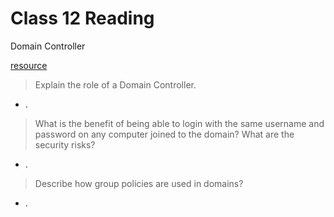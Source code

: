 # Class 12 Reading
 Domain Controller

[resource](https://www.howtogeek.com/194069/what-is-a-windows-domain-and-how-does-it-affect-my-pc/)

> Explain the role of a Domain Controller.
   - .

> What is the benefit of being able to login with the same username and password on any computer joined to the domain? What are the security risks?
   - .

> Describe how group policies are used in domains?
   - .